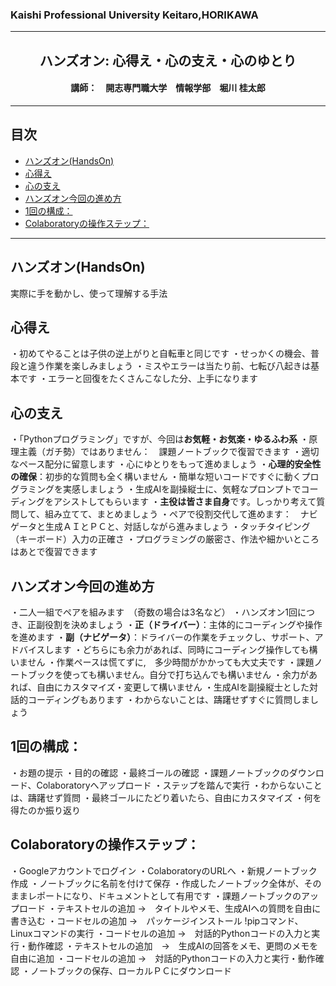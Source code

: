 ### Kaishi Professional University Keitaro,HORIKAWA
------

<center>

## ハンズオン: 心得え・心の支え・心のゆとり　 <!-- omit in toc -->
#### 講師：　開志専門職大学　情報学部　堀川 桂太郎 <!-- omit in toc -->

</center>

-----
## 目次 <!-- omit in toc -->

- [ハンズオン(HandsOn)](#ハンズオンhandson)
- [心得え](#心得え)
- [心の支え](#心の支え)
- [ハンズオン今回の進め方](#ハンズオン今回の進め方)
- [1回の構成：](#1回の構成)
- [Colaboratoryの操作ステップ：](#colaboratoryの操作ステップ)


-----
<div style="page-break-before:always"></div>

## ハンズオン(HandsOn)
  実際に手を動かし、使って理解する手法
 
## 心得え
・初めてやることは子供の逆上がりと自転車と同じです
・せっかくの機会、普段と違う作業を楽しみましょう
・ミスやエラーは当たり前、七転び八起きは基本です
・エラーと回復をたくさんこなした分、上手になります

## 心の支え
・「Pythonプログラミング」ですが、今回は**お気軽・お気楽・ゆるふわ系**
・原理主義（ガチ勢）ではありません：　課題ノートブックで復習できます
・適切なペース配分に留意します
・心にゆとりをもって進めましょう
・**心理的安全性の確保**：初歩的な質問も全く構いません
・簡単な短いコードですぐに動くプログラミングを実感しましょう
・生成AIを副操縦士に、気軽なプロンプトでコーディングをアシストしてもらいます
・**主役は皆さま自身**です。しっかり考えて質問して、組み立てて、まとめましょう
・ペアで役割交代して進めます：　ナビゲータと生成ＡＩとＰＣと、対話しながら進みましょう
・タッチタイピング（キーボード）入力の正確さ
・プログラミングの厳密さ、作法や細かいところはあとで復習できます

## ハンズオン今回の進め方
・二人一組でペアを組みます　（奇数の場合は3名など）
・ハンズオン1回につき、正副役割を決めましょう
・**正（ドライバー）**：主体的にコーディングや操作を進めます
・**副（ナビゲータ）**：ドライバーの作業をチェックし、サポート、アドバイスします
・どちらにも余力があれば、同時にコーディング操作しても構いません
・作業ペースは慌てずに,　多少時間がかかっても大丈夫です
・課題ノートブックを使っても構いません。自分で打ち込んでも構いません
・余力があれば、自由にカスタマイズ・変更して構いません
・生成AIを副操縦士とした対話的コーディングもあります
・わからないことは、躊躇せずすぐに質問しましょう

## 1回の構成：
・お題の提示
・目的の確認
・最終ゴールの確認
・課題ノートブックのダウンロード、Colaboratoryへアップロード
・ステップを踏んで実行
・わからないことは、躊躇せず質問
・最終ゴールにたどり着いたら、自由にカスタマイズ
・何を得たのか振り返り

## Colaboratoryの操作ステップ：
・Googleアカウントでログイン
・ColaboratoryのURLへ
・新規ノートブック作成
・ノートブックに名前を付けて保存
・作成したノートブック全体が、そのままレポートになり、ドキュメントとして有用です
・課題ノートブックのアップロード
・テキストセルの追加 →　タイトルやメモ、生成AIへの質問を自由に書き込む
・コードセルの追加 →　パッケージインストール !pipコマンド、 Linuxコマンドの実行
・コードセルの追加 →　対話的Pythonコードの入力と実行・動作確認
・テキストセルの追加　→　生成AIの回答をメモ、更問のメモを自由に追加
・コードセルの追加 →　対話的Pythonコードの入力と実行・動作確認
・ノートブックの保存、ローカルＰＣにダウンロード
